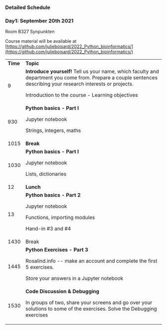 ### Detailed Schedule


### Day1: September 20th 2021

Room B327 Synpunkten

Course material will be available at [https://github.com/julieboisard/2022_Python_bioinformatics/](https://github.com/julieboisard/2022_Python_bioinformatics/)


<table>
  <tr>
   <td><strong>Time</strong>
   </td>
   <td><strong>Topic</strong>
   </td>
  </tr>
  <tr>
   <td>9
   </td>
   <td><strong>Introduce yourself! </strong>Tell us your name, which faculty and department you come from. Prepare a couple sentences describing your research interests or projects.
<p>
Introduction to the course - Learning objectives
   </td>
  </tr>
  <tr>
   <td>930
   </td>
   <td><strong>Python basics - Part I </strong>
<p>
Jupyter notebook
<p>
Strings, integers, maths
   </td>
  </tr>
  <tr>
   <td>1015
   </td>
   <td><strong>Break</strong>
   </td>
  </tr>
  <tr>
   <td>1030
   </td>
   <td><strong>Python basics - Part I </strong>
<p>
Jupyter notebook
<p>
Lists, dictionaries
   </td>
  </tr>
  <tr>
   <td>12
   </td>
   <td><strong>Lunch</strong>
   </td>
  </tr>
  <tr>
   <td>13
   </td>
   <td><strong>Python basics - Part 2 </strong>
<p>
Jupyter notebook
<p>
Functions, importing modules
<p>
Hand-in #3 and #4
   </td>
  </tr>
  <tr>
   <td>1430
   </td>
   <td>Break
   </td>
  </tr>
  <tr>
   <td>1445
   </td>
   <td><strong>Python Exercises - Part 3</strong>
<p>
Rosalind.info -- make an account and complete the first 5 exercises.
<p>
Store your answers in a Jupyter notebook
   </td>
  </tr>
  <tr>
   <td>1530
   </td>
   <td><strong>Code Discussion & Debugging</strong>
<p>
In groups of two, share your screens and go over your solutions to some of the exercises. Solve the Debugging exercises
   </td>
  </tr>
</table>

##
